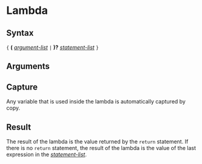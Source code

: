 # Lambda

## Syntax

`{` __(__ [_argument-list_](argument_list.md) `|` __)?__ [_statement-list_](statement_list.md) `}`


## Arguments

## Capture
Any variable that is used inside the lambda is automatically captured by copy.

## Result
The result of the lambda is the value returned by the `return` statement. If
there is no `return` statement, the result of the lambda is the value of the
last expression in the [_statement-list_](statement_list.md).



